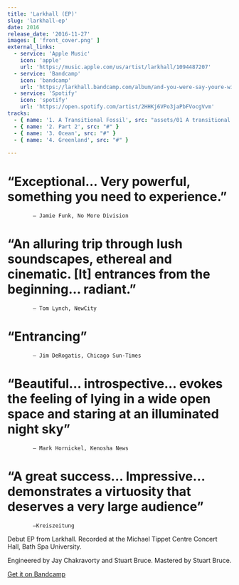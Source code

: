 ```yaml
---
title: 'Larkhall (EP)'
slug: 'larkhall-ep'
date: 2016
release_date: '2016-11-27'
images: [ 'front_cover.png' ]
external_links:
  - service: 'Apple Music'
    icon: 'apple'
    url: 'https://music.apple.com/us/artist/larkhall/1094487207'
  - service: 'Bandcamp'
    icon: 'bandcamp'
    url: 'https://larkhall.bandcamp.com/album/and-you-were-say-youre-with-me-reworked'
  - service: 'Spotify'
    icon: 'spotify'
    url: 'https://open.spotify.com/artist/2HHKj6VPo3jaPbFVocgVvm'
tracks:
  - { name: '1. A Transitional Fossil', src: "assets/01 A transitional fossil.mp3" }
  - { name: '2. Part 2', src: "#" }
  - { name: '3. Ocean', src: "#" }
  - { name: '4. Greenland', src: "#" }
  
---
```


# “Exceptional... Very powerful, something you need to experience.” 
            — Jamie Funk, No More Division

# “An alluring trip through lush soundscapes, ethereal and cinematic. [It] entrances from the beginning… radiant.” 
            — Tom Lynch, NewCity

# “Entrancing” 				
            — Jim DeRogatis, Chicago Sun-Times

# “Beautiful… introspective… evokes the feeling of lying in a wide open space and staring at an illuminated night sky”
            — Mark Hornickel, Kenosha News

# “A great success... Impressive... demonstrates a virtuosity that deserves a very large audience” 	
            —Kreiszeitung

Debut EP from Larkhall. Recorded at the Michael Tippet Centre Concert Hall, Bath Spa University. 

Engineered by Jay Chakravorty and Stuart Bruce. Mastered by Stuart Bruce.

[Get it on Bandcamp](https://larkhall.bandcamp.com/album/larkhall-ep)

